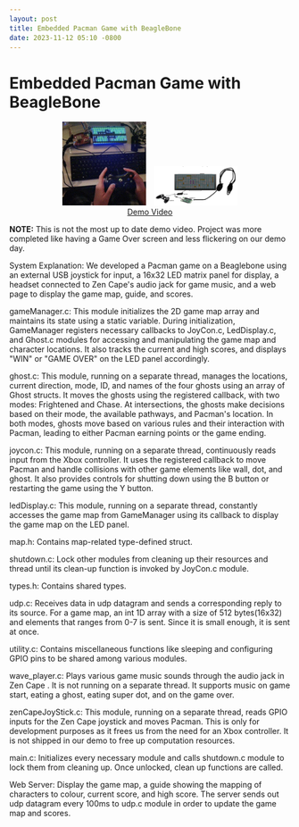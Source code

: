 ```yaml
---
layout: post
title: Embedded Pacman Game with BeagleBone
date: 2023-11-12 05:10 -0800
---
```


# Embedded Pacman Game with BeagleBone

<p align="center">
  <img src="image.png" alt="Demo Picture" width="150" style="margin-right: 10px;">
  <img src="image-1.png" alt="Description" width="150"> <br>
  <a href="https://clipchamp.com/watch/kbTIQFkowRK?utm_source=share&utm_medium=social&utm_campaign=watch">Demo Video</a>
</p>

**NOTE:** This is not the most up to date demo video. Project was more completed like having a Game Over screen and less flickering on our demo day.

System Explanation:
We developed a Pacman game on a Beaglebone using an external USB joystick for input, a 16x32 LED matrix panel for display, a headset connected to Zen Cape's audio jack for game music, and a web page to display the game map, guide, and scores.

gameManager.c:
This module initializes the 2D game map array and maintains its state using a static variable. During initialization, GameManager registers necessary callbacks to JoyCon.c, LedDisplay.c, and Ghost.c modules for accessing and manipulating the game map and character locations. It also tracks the current and high scores, and displays "WIN" or "GAME OVER" on the LED panel accordingly.

ghost.c:
This module, running on a separate thread, manages the locations, current direction, mode, ID, and names of the four ghosts using an array of Ghost structs. It moves the ghosts using the registered callback, with two modes: Frightened and Chase. At intersections, the ghosts make decisions based on their mode, the available pathways, and Pacman's location. In both modes, ghosts move based on various rules and their interaction with Pacman, leading to either Pacman earning points or the game ending.

joycon.c:
This module, running on a separate thread, continuously reads input from the Xbox controller. It uses the registered callback to move Pacman and handle collisions with other game elements like wall, dot, and ghost. It also provides controls for shutting down using the B button or restarting the game using the Y button.

ledDisplay.c:
This module, running on a separate thread, constantly accesses the game map from GameManager using its callback to display the game map on the LED panel.

map.h:
Contains map-related type-defined struct.

shutdown.c:
Lock other modules from cleaning up their resources and thread until its clean-up function is invoked by JoyCon.c module.

types.h:
Contains shared types.

udp.c:
Receives data in udp datagram and sends a corresponding reply to its source. For a game map, an int 1D array with a size of 512 bytes(16x32) and elements that ranges from 0-7 is sent. Since it is small enough, it is sent at once.

utility.c:
Contains miscellaneous functions like sleeping and configuring GPIO pins to be shared among various modules.

wave_player.c:
Plays various game music sounds through the audio jack in Zen Cape . It is not running on a separate thread. It supports music on game start, eating a ghost, eating super dot, and on the game over.

zenCapeJoyStick.c:
This module, running on a separate thread, reads GPIO inputs for the Zen Cape joystick and moves Pacman. This is only for development purposes as it frees us from the need for an Xbox controller. It is not shipped in our demo to free up computation resources.

main.c:
Initializes every necessary module and calls shutdown.c module to lock them from cleaning up. Once unlocked, clean up functions are called.

Web Server:
Display the game map, a guide showing the mapping of characters to colour, current score, and high score. The server sends out udp datagram every 100ms to udp.c module in order to update the game map and scores.